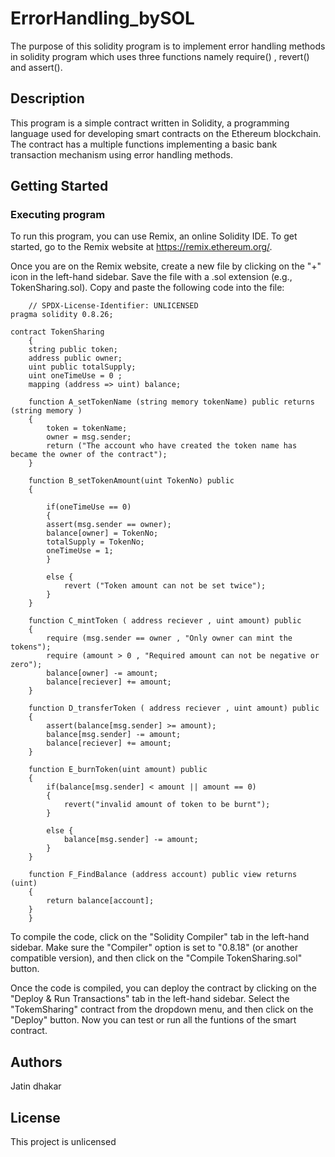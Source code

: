 # ErrorHandling_bySOL

The purpose of this solidity program is to implement error handling methods in solidity program which uses three functions namely require() , revert() and assert().

## Description

This program is a simple contract written in Solidity, a programming language used for developing smart contracts on the Ethereum blockchain. The contract has a multiple functions implementing a basic bank transaction mechanism using error handling methods.

## Getting Started

### Executing program

To run this program, you can use Remix, an online Solidity IDE. To get started, go to the Remix website at https://remix.ethereum.org/.

Once you are on the Remix website, create a new file by clicking on the "+" icon in the left-hand sidebar. Save the file with a .sol extension (e.g., TokenSharing.sol). Copy and paste the following code into the file:
```
    // SPDX-License-Identifier: UNLICENSED
pragma solidity 0.8.26;

contract TokenSharing 
    {
    string public token;
    address public owner;
    uint public totalSupply;
    uint oneTimeUse = 0 ;
    mapping (address => uint) balance;

    function A_setTokenName (string memory tokenName) public returns (string memory )
    {
        token = tokenName;
        owner = msg.sender;
        return ("The account who have created the token name has became the owner of the contract");
    }

    function B_setTokenAmount(uint TokenNo) public 
    {

        if(oneTimeUse == 0)
        {
        assert(msg.sender == owner);
        balance[owner] = TokenNo;
        totalSupply = TokenNo;
        oneTimeUse = 1;
        }

        else {
            revert ("Token amount can not be set twice");
        }
    }

    function C_mintToken ( address reciever , uint amount) public 
    {
        require (msg.sender == owner , "Only owner can mint the tokens");
        require (amount > 0 , "Required amount can not be negative or zero");
        balance[owner] -= amount;
        balance[reciever] += amount;
    }

    function D_transferToken ( address reciever , uint amount) public 
    {
        assert(balance[msg.sender] >= amount);
        balance[msg.sender] -= amount;
        balance[reciever] += amount;
    }

    function E_burnToken(uint amount) public 
    {
        if(balance[msg.sender] < amount || amount == 0)
        {
            revert("invalid amount of token to be burnt");
        }

        else {
            balance[msg.sender] -= amount;
        }
    }

    function F_FindBalance (address account) public view returns (uint)
    {
        return balance[account];
    }
    }
```
To compile the code, click on the "Solidity Compiler" tab in the left-hand sidebar. Make sure the "Compiler" option is set to "0.8.18" (or another compatible version), and then click on the "Compile TokenSharing.sol" button.

Once the code is compiled, you can deploy the contract by clicking on the "Deploy & Run Transactions" tab in the left-hand sidebar. Select the "TokemSharing" contract from the dropdown menu, and then click on the "Deploy" button.
Now you can test or run all the funtions of the smart contract.

## Authors

Jatin dhakar


## License

This project is unlicensed 
